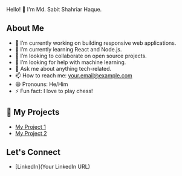 Hello! 👋 I'm Md. Sabit Shahriar Haque. 



## About Me
- 🔭 I’m currently working on building responsive web applications.
- 🌱 I’m currently learning React and Node.js.
- 👯 I’m looking to collaborate on open source projects.
- 🤔 I’m looking for help with machine learning.
- 💬 Ask me about anything tech-related.
- 📫 How to reach me: [your.email@example.com](mailto:your.email@example.com)
- 😄 Pronouns: He/Him
- ⚡ Fun fact: I love to play chess!

## 🚀 My Projects
- [My Project 1](https://github.com/username/project1)
- [My Project 2](https://github.com/username/project2)

## Let's Connect
- [LinkedIn](Your LinkedIn URL)


<!--
**sabyte/sabyte** is a ✨ _special_ ✨ repository because its `README.md` (this file) appears on your GitHub profile.

Here are some ideas to get you started:

- 🔭 I’m currently working on ...
- 🌱 I’m currently learning ...
- 👯 I’m looking to collaborate on ...
- 🤔 I’m looking for help with ...
- 💬 Ask me about ...
- 📫 How to reach me: ...
- 😄 Pronouns: ...
- ⚡ Fun fact: ...
-->
